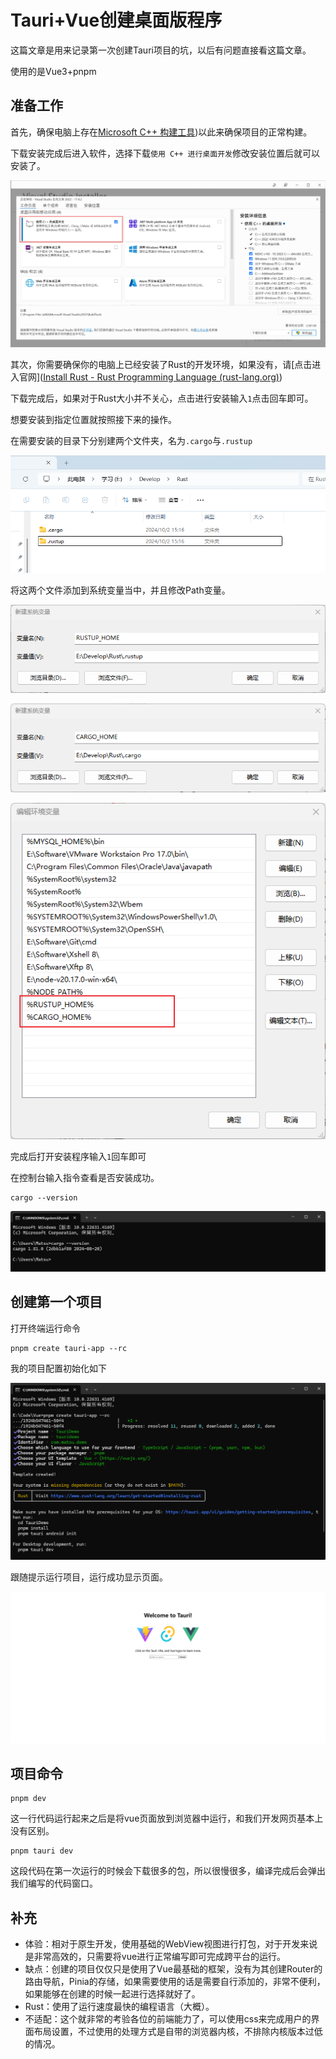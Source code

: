 # Tauri+Vue创建桌面版程序

这篇文章是用来记录第一次创建Tauri项目的坑，以后有问题直接看这篇文章。

使用的是Vue3+pnpm

## 准备工作

首先，确保电脑上存在[Microsoft C++ 构建工具](https://visualstudio.microsoft.com/zh-hans/visual-cpp-build-tools/))以此来确保项目的正常构建。

下载安装完成后进入软件，选择下载`使用 C++ 进行桌面开发`修改安装位置后就可以安装了。

![image-20241002145922593](imgs\TauriVue创建桌面版程序\image-20241002145922593.png)

其次，你需要确保你的电脑上已经安装了Rust的开发环境，如果没有，请[点击进入官网]([Install Rust - Rust Programming Language (rust-lang.org)](https://www.rust-lang.org/tools/install))

下载完成后，如果对于Rust大小并不关心，点击进行安装输入`1`点击回车即可。

想要安装到指定位置就按照接下来的操作。

在需要安装的目录下分别建两个文件夹，名为`.cargo`与`.rustup`

![image-20241002151646491](imgs\TauriVue创建桌面版程序\image-20241002151646491.png)

将这两个文件添加到系统变量当中，并且修改Path变量。

![image-20241002151846664](imgs\TauriVue创建桌面版程序\image-20241002151846664.png)

![image-20241002151945216](imgs\TauriVue创建桌面版程序\image-20241002151945216.png)

![image-20241002152114693](imgs\TauriVue创建桌面版程序\image-20241002152114693.png)

完成后打开安装程序输入`1`回车即可

在控制台输入指令查看是否安装成功。

```shell
cargo --version
```

![image-20241002152422714](imgs\TauriVue创建桌面版程序\image-20241002152422714.png)

## 创建第一个项目

打开终端运行命令

```shell
pnpm create tauri-app --rc
```

我的项目配置初始化如下

![image-20241002114604200](imgs\TauriVue创建桌面版程序\image-20241002114604200.png)

跟随提示运行项目，运行成功显示页面。

![image-20241002115006955](imgs\TauriVue创建桌面版程序\image-20241002115006955.png)

## 项目命令

```shell
pnpm dev
```

这一行代码运行起来之后是将vue页面放到浏览器中运行，和我们开发网页基本上没有区别。

```shell
pnpm tauri dev
```

这段代码在第一次运行的时候会下载很多的包，所以很慢很多，编译完成后会弹出我们编写的代码窗口。



## 补充

- 体验：相对于原生开发，使用基础的WebView视图进行打包，对于开发来说是非常高效的，只需要将vue进行正常编写即可完成跨平台的运行。
- 缺点：创建的项目仅仅只是使用了Vue最基础的框架，没有为其创建Router的路由导航，Pinia的存储，如果需要使用的话是需要自行添加的，非常不便利，如果能够在创建的时候一起进行选择就好了。
- Rust：使用了运行速度最快的编程语言（大概）。
- 不适配：这个就非常的考验各位的前端能力了，可以使用css来完成用户的界面布局设置，不过使用的处理方式是自带的浏览器内核，不排除内核版本过低的情况。

